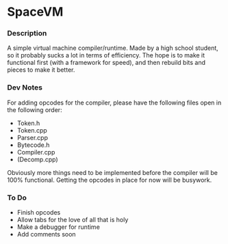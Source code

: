 # SpaceVM

### Description

A simple virtual machine compiler/runtime. Made by a high school student,
so it probably sucks a lot in terms of efficiency. The hope is to make it
functional first (with a framework for speed), and then rebuild bits and
pieces to make it better.

### Dev Notes

For adding opcodes for the compiler, please have the following files open
in the following order:

* Token.h
* Token.cpp
* Parser.cpp
* Bytecode.h
* Compiler.cpp
* (Decomp.cpp)

Obviously more things need to be implemented before the compiler will be
100% functional. Getting the opcodes in place for now will be busywork.

### To Do

* Finish opcodes
* Allow tabs for the love of all that is holy
* Make a debugger for runtime
* Add comments soon